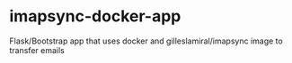 # imapsync-docker-app
Flask/Bootstrap app that uses docker and gilleslamiral/imapsync image to transfer emails
